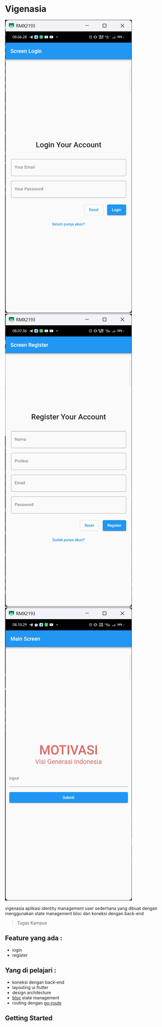 # Vigenasia

![login screen](https://github.com/MuhamadAndre10/vigenasia/blob/main/asset/img/login%20ss.png?raw=true)
![register screen](https://github.com/MuhamadAndre10/vigenasia/blob/main/asset/img/register_ss.png?raw=true)
![home screen](https://github.com/MuhamadAndre10/vigenasia/blob/main/asset/img/home_ss.png?raw=true)

vigenasia aplikasi identity management user sederhana yang dibuat dengan menggunakan state management bloc dan koneksi dengan back-end

> Tugas Kampus

## Feature yang ada : 
- login
- register

## Yang di pelajari :
- koneksi dengan back-end 
- layouting ui flutter
- design architecture
- [bloc](https://pub.dev/packages/bloc) state management
- routing dengan [go-route](https://pub.dev/packages/go_router)

## Getting Started

